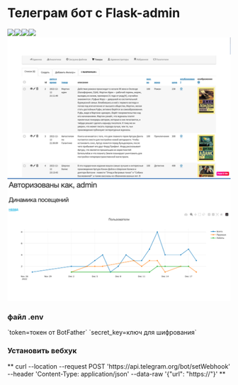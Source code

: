 <h1>Телеграм бот с Flask-admin</h1><img src='https://img.shields.io/badge/flaskbot-A--V--tor-blue?logo=telegram&logoColor=white&style=flat'/><img src='https://img.shields.io/badge/-Flask%202.2.2-green'/><img src='https://img.shields.io/badge/-Flask--Admin%201.6.2-green'/><img src='https://img.shields.io/badge/-pyTelegramBotAPI%204.7.1-informational'/>
<br>
<img src="https://github.com/A-V-tor/flaskbot/blob/main/flaskbot/admin.png">
</br>
<img src="https://github.com/A-V-tor/flaskbot/blob/main/flaskbot/visits.png">
</br>
<h3>файл .env</h3>
`token=токен от BotFather`
`secret_key=ключ для шифрования`
</br>
<h3>Установить вебхук</h3>
**
curl --location --request POST 'https://api.telegram.org/bot<TOKEN>/setWebhook' --header 'Content-Type: application/json' --data-raw '{"url": "https://<URL>"}'
**
